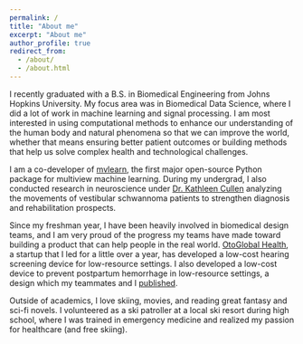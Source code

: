 ```yaml
---
permalink: /
title: "About me"
excerpt: "About me"
author_profile: true
redirect_from: 
  - /about/
  - /about.html
---
```


I recently graduated with a B.S. in Biomedical Engineering from Johns Hopkins University. My focus area was in Biomedical Data Science, where I did a lot of work in machine learning and signal processing. I am most interested in using computational methods to enhance our understanding of the human body and natural phenomena so that we can improve the world, whether that means ensuring better patient outcomes or building methods that help us solve complex health and technological challenges.

I am a co-developer of [mvlearn](https://mvlearn.neurodata.io/), the first major open-source Python package for multiview machine learning. During my undergrad, I also conducted research in neuroscience under [Dr. Kathleen Cullen](https://thecullenlab.org/) analyzing the movements of vestibular schwannoma patients to strengthen diagnosis and rehabilitation prospects.

Since my freshman year, I have been heavily involved in biomedical design teams, and I am very proud of the progress my teams have made toward building a product that can help people in the real world. [OtoGlobal Health](https://otoglobalhealth.wixsite.com/companysite), a startup that I led for a little over a year, has developed a low-cost hearing screening device for low-resource settings. I also developed a low-cost device to prevent postpartum hemorrhage in low-resource settings, a design which my teammates and I [published](https://asmedigitalcollection.asme.org/medicaldevices/article-abstract/14/1/014503/1072514/Improved-Treatment-of-Postpartum-Hemorrhage-Design?redirectedFrom=fulltext).

Outside of academics, I love skiing, movies, and reading great fantasy and sci-fi novels. I volunteered as a ski patroller at a local ski resort during high school, where I was trained in emergency medicine and realized my passion for healthcare (and free skiing).